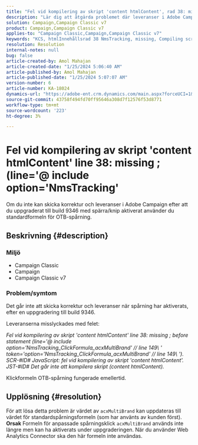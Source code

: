 ```yaml
---
title: "Fel vid kompilering av skript 'content htmlContent', rad 38: missing ; (line='@ include option='NmsTracking'"
description: "Lär dig att åtgärda problemet där leveranser i Adobe Campaign misslyckas med felet \"Det går inte att kompilera\". Använd standardspårningsformel."
solution: Campaign,Campaign Classic v7
product: Campaign,Campaign Classic v7
applies-to: "Campaign Classic,Campaign,Campaign Classic v7"
keywords: "KCS, htmlInnehållsrad 38 NmsTracking, missing, Compiling script, Campaign, Campaign Classic"
resolution: Resolution
internal-notes: null
bug: false
article-created-by: Amol Mahajan
article-created-date: "1/25/2024 5:06:40 AM"
article-published-by: Amol Mahajan
article-published-date: "1/25/2024 5:07:07 AM"
version-number: 6
article-number: KA-18024
dynamics-url: "https://adobe-ent.crm.dynamics.com/main.aspx?forceUCI=1&pagetype=entityrecord&etn=knowledgearticle&id=5ae0f184-3fbb-ee11-a569-6045bd006704"
source-git-commit: 43758f494fd70ff95646a308d7f12576f53d8771
workflow-type: tm+mt
source-wordcount: '223'
ht-degree: 3%

---
```


# Fel vid kompilering av skript &#39;content htmlContent&#39; line 38: missing ; (line=&#39;@ include option=&#39;NmsTracking&#39;


Om du inte kan skicka korrektur och leveranser i Adobe Campaign efter att du uppgraderat till build 9346 med spärra/knip aktiverat använder du standardformeln för OTB-spårning.

## Beskrivning {#description}


### <b>Miljö</b>

- Campaign Classic
- Campaign
- Campaign Classic v7




### <b>Problem/symtom</b>

Det går inte att skicka korrektur och leveranser när spårning har aktiverats, efter en uppgradering till build 9346.

Leveranserna misslyckades med felet:

*Fel vid kompilering av skript &#39;content htmlContent&#39; line 38: missing ; before statement (line=&#39;@ include option=&#39;NmsTracking_ClickFormula_acxMultiBrand&#39; // line 149\ &#39; token=&#39;option=&#39;NmsTracking_ClickFormula_acxMultiBrand&#39; // line 149\ &#39;). SCR-#ID# JavaScript: fel vid kompilering av skript &#39;content htmlContent&#39;. JST-#ID# Det går inte att kompilera skript (content htmlContent).*

Klickformeln OTB-spårning fungerade emellertid.


## Upplösning {#resolution}


För att lösa detta problem är värdet av `acxMultiBrand` kan uppdateras till värdet för standardspårningsformeln (som har använts av kunden först).
<b>Orsak</b>
Formeln för anpassade spårningsklick `acxMultiBrand` används inte längre men kan ha aktiverats under uppgraderingen. När du använder Web Analytics Connector ska den här formeln inte användas.






